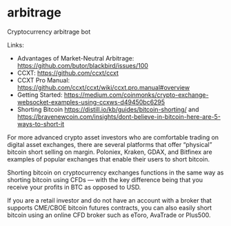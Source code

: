 # arbitrage
Cryptocurrency arbitrage bot

Links:
* Advantages of Market-Neutral Arbitrage: https://github.com/butor/blackbird/issues/100
* CCXT: https://github.com/ccxt/ccxt
* CCXT Pro Manual: https://github.com/ccxt/ccxt/wiki/ccxt.pro.manual#overview
* Getting Started: https://medium.com/coinmonks/crypto-exchange-websocket-examples-using-ccxws-d49450bc6295
* Shorting Bitcoin https://distill.io/kb/guides/bitcoin-shorting/ and https://bravenewcoin.com/insights/dont-believe-in-bitcoin-here-are-5-ways-to-short-it

For more advanced crypto asset investors who are comfortable trading on digital asset exchanges, there are several platforms that offer “physical” bitcoin short selling on margin. Poloniex, Kraken, GDAX, and Bitfinex are examples of popular exchanges that enable their users to short bitcoin.

Shorting bitcoin on cryptocurrency exchanges functions in the same way as shorting bitcoin using CFDs — with the key difference being that you receive your profits in BTC as opposed to USD.

If you are a retail investor and do not have an account with a broker that supports CME/CBOE bitcoin futures contracts, you can also easily short bitcoin using an online CFD broker such as eToro, AvaTrade or Plus500.

